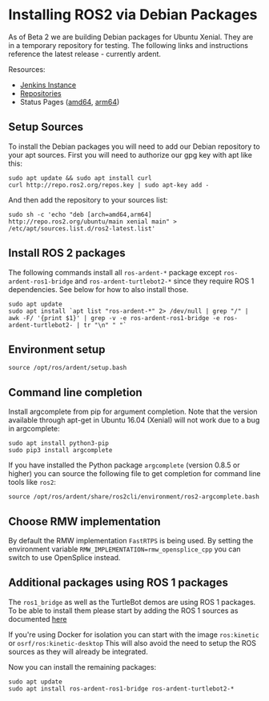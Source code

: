 # Installing ROS2 via Debian Packages

As of Beta 2 we are building Debian packages for Ubuntu Xenial.
They are in a temporary repository for testing.
The following links and instructions reference the latest release - currently ardent.

Resources:
 - [Jenkins Instance](http://build.ros2.org/)
 - [Repositories](http://repo.ros2.org)
 - Status Pages ([amd64](http://repo.ros2.org/status_page/ros_ardent_default.html), [arm64](http://repo.ros2.org/status_page/ros_ardent_uxv8.html))

## Setup Sources

To install the Debian packages you will need to add our Debian repository to your apt sources.
First you will need to authorize our gpg key with apt like this:

```
sudo apt update && sudo apt install curl
curl http://repo.ros2.org/repos.key | sudo apt-key add -
```

And then add the repository to your sources list:

```
sudo sh -c 'echo "deb [arch=amd64,arm64] http://repo.ros2.org/ubuntu/main xenial main" > /etc/apt/sources.list.d/ros2-latest.list'
```

## Install ROS 2 packages

The following commands install all `ros-ardent-*` package except `ros-ardent-ros1-bridge` and `ros-ardent-turtlebot2-*` since they require ROS 1 dependencies.
See below for how to also install those.

```
sudo apt update
sudo apt install `apt list "ros-ardent-*" 2> /dev/null | grep "/" | awk -F/ '{print $1}' | grep -v -e ros-ardent-ros1-bridge -e ros-ardent-turtlebot2- | tr "\n" " "`
```

## Environment setup

```
source /opt/ros/ardent/setup.bash
```

## Command line completion

Install argcomplete from pip for argument completion. Note that the version available through apt-get in Ubuntu 16.04 (Xenial) will not work due to a bug in argcomplete:
```
sudo apt install python3-pip
sudo pip3 install argcomplete
```
If you have installed the Python package `argcomplete` (version 0.8.5 or higher) you can source the following file to get completion for command line tools like `ros2`:
```
source /opt/ros/ardent/share/ros2cli/environment/ros2-argcomplete.bash
```

## Choose RMW implementation

By default the RMW implementation `FastRTPS` is being used.
By setting the environment variable `RMW_IMPLEMENTATION=rmw_opensplice_cpp` you can switch to use OpenSplice instead.

## Additional packages using ROS 1 packages

The `ros1_bridge` as well as the TurtleBot demos are using ROS 1 packages.
To be able to install them please start by adding the ROS 1 sources as documented [here](http://wiki.ros.org/Installation/Ubuntu?distro=kinetic)

If you're using Docker for isolation you can start with the image `ros:kinetic` or `osrf/ros:kinetic-desktop`
This will also avoid the need to setup the ROS sources as they will already be integrated.

Now you can install the remaining packages:

```
sudo apt update
sudo apt install ros-ardent-ros1-bridge ros-ardent-turtlebot2-*
```
